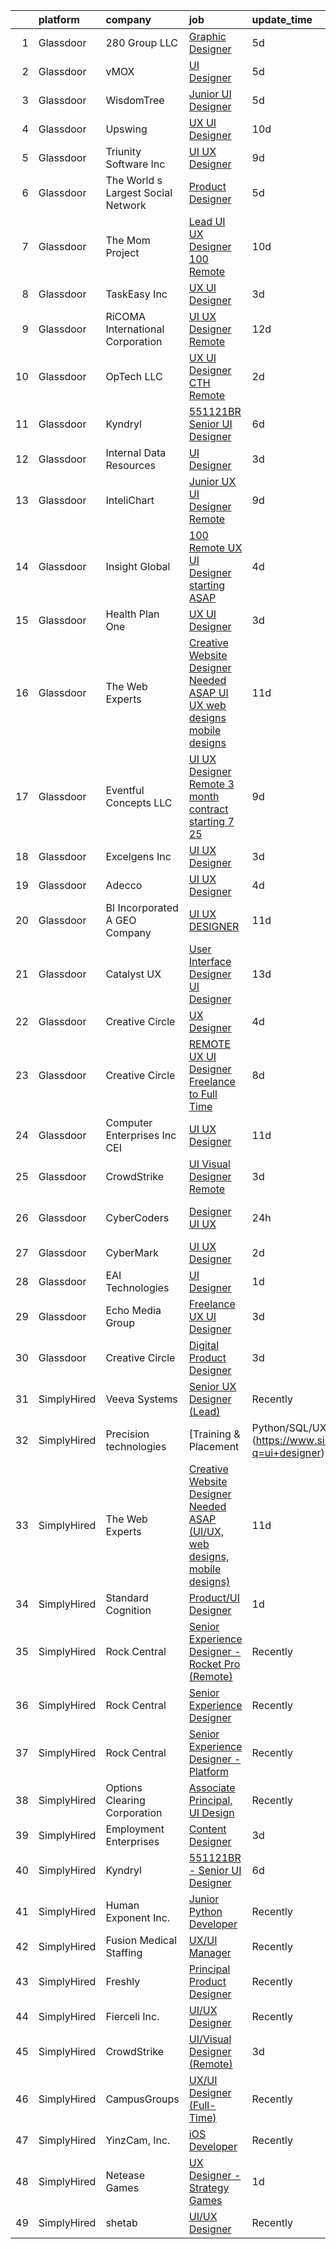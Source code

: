 

|    | platform    | company                            | job                                                                                                                                                                                                                                                                                                                                                                                                                                                                                                                                                                                                                                                                                                                                                                                                                                                                                                                                                                                                                                                                                                                                                                                                                                                                                                                                                                   | update_time   | location          |
|---:|:------------|:-----------------------------------|:----------------------------------------------------------------------------------------------------------------------------------------------------------------------------------------------------------------------------------------------------------------------------------------------------------------------------------------------------------------------------------------------------------------------------------------------------------------------------------------------------------------------------------------------------------------------------------------------------------------------------------------------------------------------------------------------------------------------------------------------------------------------------------------------------------------------------------------------------------------------------------------------------------------------------------------------------------------------------------------------------------------------------------------------------------------------------------------------------------------------------------------------------------------------------------------------------------------------------------------------------------------------------------------------------------------------------------------------------------------------|:--------------|:------------------|
|  1 | Glassdoor   | 280 Group LLC                      | [Graphic Designer](https://www.glassdoor.com/partner/jobListing.htm?pos=107&ao=1110586&s=58&guid=00000182101ac698a519e0af64bc5fb9&src=GD_JOB_AD&t=SR&vt=w&ea=1&cs=1_aa339660&cb=1658127566900&jobListingId=1008000486432&cpc=AC285F3A3ECA6BB0&jrtk=3-0-1g881lhmtkf3o801-1g881lhndg2r3800-8e0ca34653e8e05b--6NYlbfkN0A96WIVUs5SSd1e5sdPWOjBiMJz3fk-GTbl_X95fEr7N7_O7gG7yYqATSY5E6jF4LOAu-d1G5vqmQK5-aVG4tOej9c_eEuMuqH8C1GeeNW2KtJSJ31b6MoFFw5KM710vWFGSjvXW7I3OG-OwT4mnPnLIfvWCjlnumDR2ayBGhUSESBLxX0cWl5Bz0cpK3t8G0UxVP8HEyEKcmJSdpLjx6yCLnE51pLKNoC68MdUZXDrFAA6UpqXuV_JCYr4zw6JRmbCdikFu-wtROA-n6qUg2dqtcqFKCrWvjtt3mnDTih0aE43-ivknHVY-fV93njG9qi7m86OC4SZx241vxy0g6zeypD8NwgUE7SFpl_r3BL1lfEqH4B_MYehU7GccE5yYYK6z7gZFLpvpD4tvkHC9t1b2omNnUnM8ie7PFH4F0GV-ml14-JYV2LVi_v5Kz6GUadLDLOV__exLHhMjE7jB4JEAtGawvYu_NLhDaeZlqcyOs3LTJs5tAPk)                                                                                                                                                                                                                                                                                                                                                                                                                                                                                                                           | 5d            | Remote            |
|  2 | Glassdoor   | vMOX                               | [UI Designer](https://www.glassdoor.com/partner/jobListing.htm?pos=102&ao=1110586&s=58&guid=00000182101ac698a519e0af64bc5fb9&src=GD_JOB_AD&t=SR&vt=w&ea=1&cs=1_f1a2a4d5&cb=1658127566899&jobListingId=1008000759924&cpc=D2F1DE17EE1F43B9&jrtk=3-0-1g881lhmtkf3o801-1g881lhndg2r3800-9cd08da1dc9daff7--6NYlbfkN0A953Z9EfJZc5Z9y7Wb0NkuJO-5BBnqXCJSieP3bN3oT3pD2vzfTR73LYgBJ_5XFg0SoGwcu6lcj7F4juP42AfEvmpqvc4zBxDOY4PwlTLid6_-Mjpb44Tz2K487nuvFZE3OgZZtZw1A43bqYQhc_tyf69kP9IsYdRl4-Pbg8nQgKZY6tFHni_CwFT0fjWnN43VghNR6HglZNRfPIruj9WPVSVB09vBhrjRKCE25xcbuQIho5n5D_xRvzSAbbomrsImje9qrrp480r8Fw84CEeqoA81skFwi2J9E51vwFBfoCCQrhHmzdt6_dBy6V2ak76xtnreg11KL6wg-k0i7zgooIT053WCKcMylNngbEGOFFGw4tjxgW_YXxJoiUKhjWVDtqLrtrB4wUiLTGqo0Pt1fvblFaE2BBeg8no62PWByQHX8HoYSnF5mE6075Vpp7c5a7QCzbdHVB62BaUjVyzU6Gt3EU7f7B6VgF6tstD049o4_OjaMhrh)                                                                                                                                                                                                                                                                                                                                                                                                                                                                                                                                | 5d            | Remote            |
|  3 | Glassdoor   | WisdomTree                         | [Junior UI Designer](https://www.glassdoor.com/partner/jobListing.htm?pos=123&ao=1136043&s=58&guid=00000182101ac698a519e0af64bc5fb9&src=GD_JOB_AD&t=SR&vt=w&cs=1_aa382eff&cb=1658127566901&jobListingId=1008001118154&jrtk=3-0-1g881lhmtkf3o801-1g881lhndg2r3800-ea2575a827cd9959-)                                                                                                                                                                                                                                                                                                                                                                                                                                                                                                                                                                                                                                                                                                                                                                                                                                                                                                                                                                                                                                                                                   | 5d            | New York, NY      |
|  4 | Glassdoor   | Upswing                            | [UX UI Designer](https://www.glassdoor.com/partner/jobListing.htm?pos=127&ao=1136043&s=58&guid=00000182101ac698a519e0af64bc5fb9&src=GD_JOB_AD&t=SR&vt=w&cs=1_8df5d584&cb=1658127566902&jobListingId=1007990947647&jrtk=3-0-1g881lhmtkf3o801-1g881lhndg2r3800-e169cacef70064c6-)                                                                                                                                                                                                                                                                                                                                                                                                                                                                                                                                                                                                                                                                                                                                                                                                                                                                                                                                                                                                                                                                                       | 10d           | Durham, NC        |
|  5 | Glassdoor   | Triunity Software Inc              | [UI UX Designer](https://www.glassdoor.com/partner/jobListing.htm?pos=124&ao=1136043&s=58&guid=00000182101ac698a519e0af64bc5fb9&src=GD_JOB_AD&t=SR&vt=w&ea=1&cs=1_71a4eb05&cb=1658127566901&jobListingId=1007992823926&jrtk=3-0-1g881lhmtkf3o801-1g881lhndg2r3800-562340baf9673d69-)                                                                                                                                                                                                                                                                                                                                                                                                                                                                                                                                                                                                                                                                                                                                                                                                                                                                                                                                                                                                                                                                                  | 9d            | Remote            |
|  6 | Glassdoor   | The World s Largest Social Network | [Product Designer](https://www.glassdoor.com/partner/jobListing.htm?pos=116&ao=1110586&s=58&guid=00000182101ac698a519e0af64bc5fb9&src=GD_JOB_AD&t=SR&vt=w&ea=1&cs=1_da662c83&cb=1658127566901&jobListingId=1008001053757&cpc=3DB599BF2F4828F0&jrtk=3-0-1g881lhmtkf3o801-1g881lhndg2r3800-8def4b8b864cc56f--6NYlbfkN0DSgjPPcnEdvoK3uuxfISLALE6pB1FR7YSHOr_tSg5_QGIhoz_2VqUepdcKLBLI_zR620Q-GJD5uIrp5NbNqR5wmhWxnQG_ivvBgZ3SpaXml9ghEHbtCZ2yu9rFuANOOlofkHSInGfXY-n3v_GdRCYaqVwwdksplir2C0_Ky7pj6A3Gad3j5T9cSUUk4ZBG6-wewZzHc2gCLFYMGUwngYyfxB3j9Rv4x4ErKFU_q5pa6FdocFCD0GkSN19kDH9LIIi2I6VdSALTjvsc4eFFHbVw-x2f8m_6D2Bv2dMThBy9NhByjQnknxvmPbW3HBjrPBAGmnv-K_TFR22mW3T-IoWC9byBLTPbvR2AO4NPNXUtRbgK-9lcnOB56s5vjiiWvDUtZxkDDJmdZwFRDj7u03XFQBgx9kMjKn2O_StIYi-yvSQgg5DstzdAVWRwW3ycQXeICYfPYFXWFwlMlueFAllq5oUX-jM51L7OrTX3hiLEU_7mHllP-IEa4P_MhbA3l1sIij3oazxxRoySzScq5BLhDEV-HvndbjSVt6ZHcSNw7n29yUV64g8E8bVsEB_4bb0PZJAo4RwOYEoCgv8s6FAf)                                                                                                                                                                                                                                                                                                                                                                                                                           | 5d            | New York, NY      |
|  7 | Glassdoor   | The Mom Project                    | [Lead UI UX Designer  100  Remote ](https://www.glassdoor.com/partner/jobListing.htm?pos=109&ao=1110586&s=58&guid=00000182101ac698a519e0af64bc5fb9&src=GD_JOB_AD&t=SR&vt=w&cs=1_f2374cdc&cb=1658127566899&jobListingId=1007990704509&cpc=ACAF1607C5C1E404&jrtk=3-0-1g881lhmtkf3o801-1g881lhndg2r3800-5d8398b58ea381f9--6NYlbfkN0BDp_epf89aHDQhKpPegNJQ_ldQpEFZQsM9OcONMGxWx6pU56EKHF58QjVdAUvn2gUA7maZZpMvZ4i0UoubPWVh-pkQvlVBHKyAqTFGH2jHRHWrDDWtkG-HQICY3LtQHmea65qNqYUILOTW98UfDGyuaV-JuvGV8RWHTEgG98Kzp7281BEKEeCTz8yFGkc5OwSdPXK2PD8mt2pAYY3k39G1BliMmK33v2OgQ4S8PqJgtAbNtbaIkeppzqpJ13pta3IGJvGng-_RvUFN3bI2_G_dZZ9PCqPNCzgpAvTJxbjrWfycFicRDfCxkM8rgujP-frmvdNiuY40YPbQ1Lk2fzaI98eA1ETsVEl-0bhO_VLWl__-Q9Y7WicdT61TcMqhW9uXDvbjV8HzhGuAXsmGyEyAcwPwRcYWSSRgzGirxmebNfKB0fx9TuzbLfOiAuiSuVa-UaS_fRW5FuXb5CAYToHl8Ww4VqnyCG15-UgtFL0dcCTbV6oE6bymbEEFr2hS7VNdjcN0L8FSoXP60ho1otGZBVszQyQysctOWtxiOzU-7AXvYFsSr2j3YGWCKj_x1VU-YiyJVJp61A%3D%3D)                                                                                                                                                                                                                                                                                                                                                                                                                   | 10d           | Remote            |
|  8 | Glassdoor   | TaskEasy Inc                       | [UX UI Designer](https://www.glassdoor.com/partner/jobListing.htm?pos=126&ao=1136043&s=58&guid=00000182101ac698a519e0af64bc5fb9&src=GD_JOB_AD&t=SR&vt=w&cs=1_2a41c8e8&cb=1658127566902&jobListingId=1008005749511&jrtk=3-0-1g881lhmtkf3o801-1g881lhndg2r3800-5aa9e0334d60a1c5-)                                                                                                                                                                                                                                                                                                                                                                                                                                                                                                                                                                                                                                                                                                                                                                                                                                                                                                                                                                                                                                                                                       | 3d            | Remote            |
|  9 | Glassdoor   | RiCOMA International Corporation   | [UI UX Designer  Remote ](https://www.glassdoor.com/partner/jobListing.htm?pos=106&ao=1110586&s=58&guid=00000182101ac698a519e0af64bc5fb9&src=GD_JOB_AD&t=SR&vt=w&ea=1&cs=1_3a886177&cb=1658127566900&jobListingId=1007984920748&cpc=FD1C1DA32C38CFA7&jrtk=3-0-1g881lhmtkf3o801-1g881lhndg2r3800-dc2928b4a16af733--6NYlbfkN0DAwgduWqBP7ymGN-lTADpinz2i-23XbRAyg5ywqS-MDSdSZv42Efqfz62hB7LeuastXfJJ0EUMkc_m40At7Gngl5Ip-dihpo8QOAk_VsKU0xPOrLWdjOnNxQdZlZlSdkntJ47M66dPWJRD9ZsK43X3Gs9_pDYDPsMGXPEMloRvZLMxPAZF33-BYAcLMCutwKWcu8y02ta70FPqDJA8YDQixQR_uvFny8O79ykCXchwfTtte4BhWw4Q-HaZqlpS0VWhCl3IOqDVxV89-AQgiX6HHIaAyyqmMngHz_UuFn47yFmCNYGs7O82Qc4JAWCMDx2wZ9ixbfA7ljNZ97UaWdpPGOsY9CLNpXcSdD7fijRvQWIsbB1YXBPmtbejxInoyzJTmMOQjytqbLGzrqQUnGylQo2qdHcvvp3h5L0w3JwJ1teiBXOG5znLpA43F2R4Ppw9QGL1pr9ugfJLluJip_JnB3Rg76fzzHkdb0QoXvQkPVc0aQOOFivZYXin7KChPmI%3D)                                                                                                                                                                                                                                                                                                                                                                                                                                                                                                      | 12d           | Remote            |
| 10 | Glassdoor   | OpTech LLC                         | [UX UI Designer  CTH   Remote ](https://www.glassdoor.com/partner/jobListing.htm?pos=112&ao=1110586&s=58&guid=00000182101ac698a519e0af64bc5fb9&src=GD_JOB_AD&t=SR&vt=w&ea=1&cs=1_4a709424&cb=1658127566900&jobListingId=1008008288211&cpc=217C45A42544DB93&jrtk=3-0-1g881lhmtkf3o801-1g881lhndg2r3800-fdc628def1db7177--6NYlbfkN0DP9fosW9IEXaU1TZ3ocreH2vEq1sd-U-IRxHoNdS6RHkqAVuspg0SWSgO6chgcdoUdz_WVNMrnPFUAgNomao8040kLA0YhDx4hmJEB2w1dxs3PzJhySH6hFvelQ6qQZr638FQ3pzXVpIP4eqQdUUdpZSwfGwffA7C5SxmQfGrL5JOWpHh1CkQotLihpXzrWpNiGC9_-U2ciotJK72N35sMBxylQq3vcVqbJ88HLwrllEKVpdFxEmaNDEwsfnF-lfDmovzHzBqQx8dglBE0XAl-RyaP-tlXnPLtTsn4C-P9CEEkbAka6uffXNRTe3HXc4zrTolmTZHpzPXFDflNXFrtJEeZpZ26oK3Ml0BvQYX9kFaojWIVUrFAVhmFMNHXu_vlHhoIlI84qGyPeQT39TeoKAgOS-hHwtnLWNb88trIbUN3qrPDakdQgGTdmHfkZ40t-CI_Soxs0_vfKI9MD1XGq6NDM3_iPg36cChf8fHdVo4Yi0Sthzxq5-Is9LXVcGmngkgf0z1LW7Upios5JrnH)                                                                                                                                                                                                                                                                                                                                                                                                                                                                              | 2d            | Remote            |
| 11 | Glassdoor   | Kyndryl                            | [551121BR   Senior UI Designer](https://www.glassdoor.com/partner/jobListing.htm?pos=122&ao=1136043&s=58&guid=00000182101ac698a519e0af64bc5fb9&src=GD_JOB_AD&t=SR&vt=w&ea=1&cs=1_2badfa10&cb=1658127566901&jobListingId=1007997734066&jrtk=3-0-1g881lhmtkf3o801-1g881lhndg2r3800-12fc6356fe0dc29a-)                                                                                                                                                                                                                                                                                                                                                                                                                                                                                                                                                                                                                                                                                                                                                                                                                                                                                                                                                                                                                                                                   | 6d            | Remote            |
| 12 | Glassdoor   | Internal Data Resources            | [UI Designer](https://www.glassdoor.com/partner/jobListing.htm?pos=111&ao=1110586&s=58&guid=00000182101ac698a519e0af64bc5fb9&src=GD_JOB_AD&t=SR&vt=w&ea=1&cs=1_db4bc5b1&cb=1658127566900&jobListingId=1008005439963&cpc=FAE5E775D180B2FB&jrtk=3-0-1g881lhmtkf3o801-1g881lhndg2r3800-43203bfcb787bcca--6NYlbfkN0D-IIHpRgNhhiguU_t6VlqfhfFf3-SclHiEW6RanCpGL0AEnsnTmiX299MBfDVxpfrgqwUG3erSVzmtBnDRZhM78HPc4-rtBTgtJROGdqJO1QcX57UCll4iJpnBf8aFS47RCMKPyj7DM6I5vKgA_pEC5_A7zlLWY-rM3EkQkNSTb8HCHOts_yaHBkyxU1SiwciWhTdQ09VC2l8G6AHXvXBtsz3IS5Fn36wv-zSW1khjwLU9PxOT_GLAvrTy-paO2w_qVA3GaLekcl5DIW1RgfWGCD6E8aByFQJF8tIDZ8yHmHhUZniJAkoZa-DLA93SuSx_KXtV19ys4FFW4TTEShzs52U84365SJh8TV68k6v3xO7fEPobzANegvBW-XGO7eZAmpByEpCv0mfy_CFU14akl4oxmTPsuRUjIkZSxXMue87d85uGTtEGG5YnPbcNKbBb9qTnGf2mzwwCsNb-r3zgUi8Q2LKPjUfLXDgftBeGm7piXw5AIHoMTpbqR1zwRLTkBnDhyZkFyw%3D%3D)                                                                                                                                                                                                                                                                                                                                                                                                                                                                                                    | 3d            | Remote            |
| 13 | Glassdoor   | InteliChart                        | [Junior UX UI Designer   Remote](https://www.glassdoor.com/partner/jobListing.htm?pos=119&ao=1136043&s=58&guid=00000182101ac698a519e0af64bc5fb9&src=GD_JOB_AD&t=SR&vt=w&ea=1&cs=1_d8839297&cb=1658127566901&jobListingId=1007993907755&jrtk=3-0-1g881lhmtkf3o801-1g881lhndg2r3800-a38f73e27822cc6f-)                                                                                                                                                                                                                                                                                                                                                                                                                                                                                                                                                                                                                                                                                                                                                                                                                                                                                                                                                                                                                                                                  | 9d            | Charlotte, NC     |
| 14 | Glassdoor   | Insight Global                     | [100  Remote UX UI Designer starting ASAP ](https://www.glassdoor.com/partner/jobListing.htm?pos=113&ao=1110586&s=58&guid=00000182101ac698a519e0af64bc5fb9&src=GD_JOB_AD&t=SR&vt=w&ea=1&cs=1_ffc6985a&cb=1658127566901&jobListingId=1008002498529&cpc=654405A9B1E0A9F5&jrtk=3-0-1g881lhmtkf3o801-1g881lhndg2r3800-74a29a0f7b3b37bc--6NYlbfkN0BKkHZu3wF05EeDimN_p6sYpKCMArvwa95YdH7UpkaBCobj99dZAfyu9JevU964-bJ0g47Sye5EOWSgLFuXEziNwRva8E2hIfA5seGullAR5DrkSV3ua_FAMH5MZZZ0SxCaq7VqANk3z0Gtdk6TQYRz_n_DYuMMwEJXFJZ6lx4CJX1KVDx03Qeelk3Y2YQqjxLzX2tqGpLVpE79HjRLHYheBd5jV3dyuAjahcEIrYCRrKuoAQ-Rf6MkFtbk6IhvzEIavtqkIe1J6jV5tJIEGHD1x8oEN6EZ27AL8lXqtADJeiUCMa5zvn9L3Nr4Mwsdq1E6YmudwUlsMBt9FzbfC6kc0MsAGoSVTm4zM0GVDXkif5VioM-lkkizaUgb0bm0bhKyNboPuG-OWFrGQYlKIsQIml6i_LncKjH446quODh2L_UNgCqu_vjpx8trRKLwqGRurVwLbZD7qKiQpNPMRV28lcCnu3yO1LYO5pb5R-gQKtZ2QLv8RovEdmswaizn4dneNn7U6BgNRA%3D%3D)                                                                                                                                                                                                                                                                                                                                                                                                                                                                      | 4d            | Remote            |
| 15 | Glassdoor   | Health Plan One                    | [UX UI Designer](https://www.glassdoor.com/partner/jobListing.htm?pos=101&ao=1110586&s=58&guid=00000182101ac698a519e0af64bc5fb9&src=GD_JOB_AD&t=SR&vt=w&ea=1&cs=1_9ee03ea5&cb=1658127566898&jobListingId=1008005874167&cpc=3E2BFC0D8D8346C2&jrtk=3-0-1g881lhmtkf3o801-1g881lhndg2r3800-aeede90bb07bb2b3--6NYlbfkN0DdmIJs9WQFHyzlG5R82yDTpUAXZOr5MnAL0jkJ-sHSLr8m6fuu8cscbsaPNiEIAmhijhrptaQ9IzHqt6Mbl1iIT3Er659NQ7RV1p8JtVEDHSlPL7gxTesG9j0mN8fwWctZIAJJb-ep4R3qU6oxaOQwHmzIZ-0pqeet0N2w3X_QhakT0poylJYiwMRkr7eRG-TSHM4rjoUsMXRbzSLUWSDP9gkLQchKekwC8gCRkKEwA7Zk3Oqj9JTQqFllZH65NPiFeAEKpq_tKepar1EmSB0RIGKuGRj1Yvj4A9p0n_xU_grlXgXKy3xXau6XYDQL_NE9Ncbn6Z4Szk2TZFrV91cgBNvqAKNHBm5lnIqm0hhPlf3bFag36aNXx1CpXNu8REj10-CYtj72JOltPA1kVv-5zXQdWO1RUh22W5_rjQS1W8_DXkx1AXowT-FQGMhxTQ4qBVsg9hu0ukNnoylDjPvc5hNeQjrUsyIsEG5SYkSoc-0yJvaEaFaDL7IOnFgmlNs%3D)                                                                                                                                                                                                                                                                                                                                                                                                                                                                                                               | 3d            | Trumbull, CT      |
| 16 | Glassdoor   | The Web Experts                    | [Creative Website Designer Needed ASAP  UI UX  web designs  mobile designs ](https://www.glassdoor.com/partner/jobListing.htm?pos=129&ao=1136043&s=58&guid=00000182101ac698a519e0af64bc5fb9&src=GD_JOB_AD&t=SR&vt=w&ea=1&cs=1_bde9bfbf&cb=1658127566902&jobListingId=1007987314718&jrtk=3-0-1g881lhmtkf3o801-1g881lhndg2r3800-006496345e05e91e-)                                                                                                                                                                                                                                                                                                                                                                                                                                                                                                                                                                                                                                                                                                                                                                                                                                                                                                                                                                                                                      | 11d           | Remote            |
| 17 | Glassdoor   | Eventful Concepts LLC              | [UI UX Designer  Remote   3 month contract starting 7 25](https://www.glassdoor.com/partner/jobListing.htm?pos=130&ao=1136043&s=58&guid=00000182101ac698a519e0af64bc5fb9&src=GD_JOB_AD&t=SR&vt=w&ea=1&cs=1_6763dfa8&cb=1658127566902&jobListingId=1007993667746&jrtk=3-0-1g881lhmtkf3o801-1g881lhndg2r3800-983af8d54cf3bc54-)                                                                                                                                                                                                                                                                                                                                                                                                                                                                                                                                                                                                                                                                                                                                                                                                                                                                                                                                                                                                                                         | 9d            | Oregon            |
| 18 | Glassdoor   | Excelgens  Inc                     | [UI UX Designer](https://www.glassdoor.com/partner/jobListing.htm?pos=120&ao=1136043&s=58&guid=00000182101ac698a519e0af64bc5fb9&src=GD_JOB_AD&t=SR&vt=w&ea=1&cs=1_659a4230&cb=1658127566901&jobListingId=1008006202319&jrtk=3-0-1g881lhmtkf3o801-1g881lhndg2r3800-bdee59f81ca76aa9-)                                                                                                                                                                                                                                                                                                                                                                                                                                                                                                                                                                                                                                                                                                                                                                                                                                                                                                                                                                                                                                                                                  | 3d            | Parsippany, NJ    |
| 19 | Glassdoor   | Adecco                             | [UI UX Designer](https://www.glassdoor.com/partner/jobListing.htm?pos=117&ao=1110586&s=58&guid=00000182101ac698a519e0af64bc5fb9&src=GD_JOB_AD&t=SR&vt=w&ea=1&cs=1_3a0a3549&cb=1658127566901&jobListingId=1008002762258&cpc=32EE424DE2B657EB&jrtk=3-0-1g881lhmtkf3o801-1g881lhndg2r3800-1f47894a1e2ebd7b--6NYlbfkN0CsARmfH1XNQTa22oGIIJ18FtyAjbQsgfeQZpddTLaeHvS13ZX1kSY9Xco1CJVqBlSxjypvQQv5TseQJUQrSQqkU2d7-H-TEmyD00EJj-0bVbkLiHk0oiBZmfngBvZrL4l2UzO1jSLCottpJf9GkklXyqTLPQmHduGNmSozGjUUlLv-Rhdxlrbj76k9354Y1Qbqe050E17SEPvjjS2jpLVhgU0lOg4dfFaOXCDCzGzROg73W5__QZ9CCfPbXrBEVLHuT9vjIfV0QwaUiHAzL82sUFZBiuWe1uDZ5LndXzaNPyUkwaA1N-84rje_cWEW6y16yvOmcxfDgXvVB4Dh8E1DJIi3YLQFDKJyunrzkMtpMgcalFX_P6cevr5KrqierQg9Zx5qE9KhYR8fWgwoCdGV3yTswHrwy4Eom1AlfxQdn0SJvyZhEix2wrqNOcUzoDsM8KR8wAIHJix8twpWTdQkAMD9OodzkonXLWzrRDBXzwHmdysoMBPG6Xy9jniWQEz7iNGHeb890Lnays6fOp7QZb8E2MVwPx4VeVJDukxyy7kSg9o5WMNV_IkxAul8jr7buKnsbCQP7D3veEDpVLXGuCNsn7GDqzrz9o3GwZbs96c4bj6rP4YwHkqZFzETrprRaLB91wbmBwnNkJcKhzmv3lKBvoUuhvtkVzy5IWSnoGKe-c6HJr93A2xDHsg2ZnvdiqrdNCZgxWjRRA_NcdfM8mqHJp7nkGZNSqj7BN-rDqH_TZ8H08RH1b6XZkTyzbxeZqmPAAjEBi--o9axJ34e0kC0eF-Ntiasf9h8yjWFfdy7lxwvH-XGpyGcs4NF3X0NB91cSMRIFcn3zDYlaJYJHCYwo3IlqjO-hKv3O7o1yYN2pjjBqtTjEsJ3hBbSN10l4KoaVKwrOgObyuFfxeMBaj2gaIs5-OI%3D)                                                                               | 4d            | Burlington, MA    |
| 20 | Glassdoor   | BI Incorporated  A GEO Company     | [UI UX DESIGNER](https://www.glassdoor.com/partner/jobListing.htm?pos=125&ao=1136043&s=58&guid=00000182101ac698a519e0af64bc5fb9&src=GD_JOB_AD&t=SR&vt=w&cs=1_4fffa47d&cb=1658127566903&jobListingId=1007987919160&jrtk=3-0-1g881lhmtkf3o801-1g881lhndg2r3800-12984053a5a76203-)                                                                                                                                                                                                                                                                                                                                                                                                                                                                                                                                                                                                                                                                                                                                                                                                                                                                                                                                                                                                                                                                                       | 11d           | Denver, CO        |
| 21 | Glassdoor   | Catalyst UX                        | [User Interface Designer  UI Designer ](https://www.glassdoor.com/partner/jobListing.htm?pos=105&ao=1110586&s=58&guid=00000182101ac698a519e0af64bc5fb9&src=GD_JOB_AD&t=SR&vt=w&ea=1&cs=1_f1cf2708&cb=1658127566899&jobListingId=1007984001420&cpc=8795CF9063CD573D&jrtk=3-0-1g881lhmtkf3o801-1g881lhndg2r3800-8c6d80d0b9838ed3--6NYlbfkN0CDT44rf6WF3koQ9jiCoqoPh5wplAsBzejSfJqCnyftlVzOgWxG6b4IxOlQehvWrDYUuRPDMYl17_S_8RX-bT6nezF4TNORwEA_9jwlHsGQdu5E3-nlrE2O5FXcIXhXPa1vQw6Yaybffkgnzcdv8jmrsJsDe6KQMfW5TaBvJommPIDjAIeMdbJYnMirCQJXrd7sc6xQKUpV-dvbjQa7_pEWXVLcMo2cqZ2uJPS4pKkauskKL4GitIY0feMZqB6_59a6o46VtPl4xI6b58Hdxi9PEpHGbrIQuSpELNQV4R_8v_ttgU6JEKNameix4NG-6_er-CIhBAUlslceUNZYGO5YCiqqJ_qK3bKrqWl_3iPGTus6475OreIhqgNH8kOJ6aOu9KTYHzZvovuxQI79Pt6t08rW7srogcjX0SJNhRM0v8j8YBDFgeHPtNhIMkggDhn7nSJhiZemhXa3TmSUjhDfhSyEKhzklenvf3En1ohbf2zXGdc6UZ9v0WK1BWC4JbJqMuV_zWgJmg%3D%3D)                                                                                                                                                                                                                                                                                                                                                                                                                                                                          | 13d           | Remote            |
| 22 | Glassdoor   | Creative Circle                    | [UX Designer](https://www.glassdoor.com/partner/jobListing.htm?pos=115&ao=1110586&s=58&guid=00000182101ac698a519e0af64bc5fb9&src=GD_JOB_AD&t=SR&vt=w&cs=1_e0847f4a&cb=1658127566900&jobListingId=1008002398582&cpc=6FC5BA77C9A4CD78&jrtk=3-0-1g881lhmtkf3o801-1g881lhndg2r3800-45ffa038fe01b75c--6NYlbfkN0BPwlZa85gbT4Q3XYQoU_uQn0Qmw9zd_9UNfmcwtqAVud1yvyq1Z4UAlx1bxhDUi3LcJ97tdGRNMkcSgYo5bTSfVY3ayyvLl9tTbGzlUTO2DBH1tV5OadITi9ifBl_GXRGZzQpeCbHhvFi-DOrYx8lNt3V_mbeXTLylhZuDc_aVL8NYYDXcs9r1qT7QWk77JhkL8Mbo3u800ZjB2gE-RyYVxaCgS0nP6a8gpz5M0uI7Wex4aVYTO0GHf278AmjsGm9GyPR1QDWKnV-21pUWMK3sSmt0n-9MoFwXeFKqO0Q1g4r3XtHTif4QiUQjMWDy3RXNZFvPWwmCwEmkms2QOqB7x7Jqw_4iKEbsicow4U2asLtkHXu9j_E48N-YQeEvblOSw8lHUXInmGByD16Vhyaq9-bSsVpCutuppwqtvPCduCOxnTu1golh3xFTzA2ZIeya4UDv5-hLPnJ2xYIXE__uZcE_fuQTWie8ksWE5frWkLRvXJw55dM4Q1wkNlBiaZtus0G8jC8c3w%3D%3D)                                                                                                                                                                                                                                                                                                                                                                                                                                                                                                         | 4d            | Atlanta, GA       |
| 23 | Glassdoor   | Creative Circle                    | [REMOTE UX  UI Designer   Freelance to Full Time](https://www.glassdoor.com/partner/jobListing.htm?pos=110&ao=1110586&s=58&guid=00000182101ac698a519e0af64bc5fb9&src=GD_JOB_AD&t=SR&vt=w&cs=1_155cfddf&cb=1658127566900&jobListingId=1007994241979&cpc=FB7E4A1762AE5BEC&jrtk=3-0-1g881lhmtkf3o801-1g881lhndg2r3800-801fdfdddbb93a6f--6NYlbfkN0BPwlZa85gbT4Q3XYQoU_uQn0Qmw9zd_9UNfmcwtqAVud1yvyq1Z4UAlx1bxhDUi3LcZInrQXZUfhoUeHCkk-pjMca0ps8qMOemYCq6YDHtGqtsBGIuxPIzFRNSbhV9m-Hm2XYJml44WSGSr1yzEDv325aribg5EH0QzZHmPLMdd9AZ1F5IHHuPASFzkKFryM61DvTEFYbFdCmd8dqmVfhwf50h39vbdngbt3ZSgEVXbqTgVKBCp-Wm6xfcTg5yeur0K3pEDPBxWNLtf5PTalXjx2qe71dkAZ38KG1FbHSn6T_POmS5lrUPfyKyD0EvMegcZDmBn3NnhMkJrrU6OoU_81oFdcaTvZA08JMGaAqGBPcs3kxk1N9Uaortge0ainZAK89mZOfdB_sh55hLOrTS4VGca86mVgy6482f9_x4dp2AqcI1Vwvb-UW5bLs7ryd5r4Nf63O8_NL0XM4WelhUdyVSVo2rX-7GUSqIujqAlgGkwVbtoiAjDl-_Vm3RtuoTThPDeF0CPw%3D%3D)                                                                                                                                                                                                                                                                                                                                                                                                                                                                     | 8d            | New York, NY      |
| 24 | Glassdoor   | Computer Enterprises  Inc   CEI    | [UI UX Designer](https://www.glassdoor.com/partner/jobListing.htm?pos=108&ao=1110586&s=58&guid=00000182101ac698a519e0af64bc5fb9&src=GD_JOB_AD&t=SR&vt=w&ea=1&cs=1_397a3532&cb=1658127566900&jobListingId=1007987118667&cpc=AC285F3A3ECA6BB0&jrtk=3-0-1g881lhmtkf3o801-1g881lhndg2r3800-ac527f4bcd512c2c--6NYlbfkN0AVVnl_N3xmP3MApcGA3sr6MLnz8P423WWILI1WvbjE8Ry71v-lom9NKs8rBQiPPScPUHAQFEoSoZcaKmGzgaNWfiVtXHtrvvMFJbq1VWxH22BM8FTi___8_s1ykhnzIKaRsPy0TzvUtuFmtJDyafZ7uDRVcFXuXswwAHpzK8AUwdGtkEgsTo7MEbtwt8wQ6n7-l6AJr79e_VKdjVT7lO8UwpGnNTdPB7zp7RtwduwyyrHLdS_L6RFj36SJkjnd3FZRkm7G-TJFdjASwcbgQm-FNh4AJnrq7y1zq6QaOu5DNVsZtF0va1T-SXi4vrxEnrAnkEmny5WBVtx7dyganzGDcbUq3mhIkwGl9k7pQbBPOCSoDD3C3bTxNKgnYpO6ftKkqJeLscFvHuSc5UqYfetMMna37TekBILEMA1Jpa9Lvj9tKftwAlqTCig4fWlsIlB4g9ixXXqkItDuUbVWRDJWiNStvjCRrvkjTp27rG4mQVB2YRxygxq3)                                                                                                                                                                                                                                                                                                                                                                                                                                                                                                                             | 11d           | Remote            |
| 25 | Glassdoor   | CrowdStrike                        | [UI Visual Designer  Remote ](https://www.glassdoor.com/partner/jobListing.htm?pos=128&ao=1136043&s=58&guid=00000182101ac698a519e0af64bc5fb9&src=GD_JOB_AD&t=SR&vt=w&cs=1_a7298cbf&cb=1658127566902&jobListingId=1008005239713&jrtk=3-0-1g881lhmtkf3o801-1g881lhndg2r3800-799866f077c4d91d-)                                                                                                                                                                                                                                                                                                                                                                                                                                                                                                                                                                                                                                                                                                                                                                                                                                                                                                                                                                                                                                                                          | 3d            | Remote            |
| 26 | Glassdoor   | CyberCoders                        | [Designer UI UX](https://www.glassdoor.com/partner/jobListing.htm?pos=114&ao=1110586&s=58&guid=00000182101ac698a519e0af64bc5fb9&src=GD_JOB_AD&t=SR&vt=w&ea=1&cs=1_4a95af12&cb=1658127566901&jobListingId=1008010211061&cpc=FB7E4A1762AE5BEC&jrtk=3-0-1g881lhmtkf3o801-1g881lhndg2r3800-83b96bcdf03d91b9--6NYlbfkN0CpFJQzrgRR8WqXWK1qKKEqALWJw739KlKqr2H-MSI4eoBlI4EFrmor2FYZMP3muM0MAK12PrKEhVQQ4yZCP3GHHXIYLmEEX71OZj2SzrHrdrQHrkSSmH-_hkYX5QiPBowfQ7BC2ZHd3FvW41YZ05qyQ1URhOEg3naSEGYApRAze6TFZDd4YTHE8MkyiQQv9y1_zivYsae7M4inTj4KTPwk0tb66UFi7ik7F3Sko7j2b9LwCWUyQAN_-KJJIlh9nLN1gE2H0ZlPhHQeMZB9u3PgZThn_Bru4Y3nd1XBxLOcrUSzXtNdq1trm4M2dMMXmpG2J4hHt8xA-kUDx80DU3aiIFgfFZ0h9hSgeU452r05L8bnZZLVgcNmOqP8VnwgbQS5jwYbCLV0LML5Zcu3gUMBjjeYgi-5s8AtC3frYcJCrZv3yt98acyXKbNKpmXpMmehSkt570HDdo_wNTsGuhnnOwXSTDAzdPBEXe8pISYCIb4pRPZnntVmG8b5G4oBqs8OUCrHqVF7WmMVOC3VZGcmlEO1F3N7CwzLss439D4TVMIvkvc31xB37VljVqtCXT1RzrRcDhoaRL0GA8hl4HvBwFVWEicF8IzgHjKgpY5CKS_atx0U4JXejouAOSBQWkVMbMe-HkPymyfTukD4L5xFz1_DnXwoE1jC6s4yUHqIGyzSXugXs53jUub1HME8qW2TxJ3_uHb_y2UMFDz6RMQ5-tBw-pfM_PV50jkWlksWRKGsD70akZ8BxR1sCHg1uiL8kY28ysoN2A6cJw7jsYCWaXUY8tD6vHDLfnTqPabdC0HLnj5mvmh3QCZ8AYbyyea9NiCHWorL7641gvA8UA4bz4dxhgbJx6tFJ3Wy3e9_7fHKHzgNd57lM6dAOnRzKJUxMqRaRGpy45DzBgPAYwnm_aIdUkDy_UhKHCekvCCRBhwXGKUoXqgSvdBnLONCNVN_4Qevdp0w-DXsROMTAUNPKFrInZy2_uFKzP25JB8Mgw%3D%3D) | 24h           | San Francisco, CA |
| 27 | Glassdoor   | CyberMark                          | [UI UX Designer](https://www.glassdoor.com/partner/jobListing.htm?pos=104&ao=1110586&s=58&guid=00000182101ac698a519e0af64bc5fb9&src=GD_JOB_AD&t=SR&vt=w&ea=1&cs=1_c740db0d&cb=1658127566899&jobListingId=1008008655995&cpc=6FC5BA77C9A4CD78&jrtk=3-0-1g881lhmtkf3o801-1g881lhndg2r3800-5c345d5baa5db2a0--6NYlbfkN0DWtRa9NJfjQIs4MWRRqD4F41esfMsK79cV24t80VXfzUK_fEmIZn_-4eoJdekIGUHMIlwypN3lcu83XE_0xA0yFcEnsYGBT3ergFJfEtBm-zmAJSN6j5yE4-1TF14_IyxcQXXu-Xbp1g_T_rUVuiXcDPEDqDO_3beSss8mMxj96B9RN-KUimPN5ObpPK6QtFxiWvplyviiveewqoXb-XNjpo1kJtgcvuPtYz_wKUVnHx_rvcKNSBZQ-nCBEnKr3f-cy1ruHXuf6UKiikwB4-jFUk0-2uohlnIA0fyd0RuB8eCl6Knf2U568ODM3NspA15gfwqQaP3pA44UjgJACB2Koojs1ps8Y8ET3WWQUuRc_7UmPLOYOnTiHX_G3BDhvne-NTuL_eOcGiy4_A7L-KV3-6sc-v_ZtrPZPrGjbb81DkzO4lDpwUelR8G1igv6nvcbSATchX_5XC2Kn454kU8Zx1u7BqIcLhnKxTQKuAX8WLHCQ55QReaLqlzwvUTeEyQ%3D)                                                                                                                                                                                                                                                                                                                                                                                                                                                                                                               | 2d            | Phoenix, AZ       |
| 28 | Glassdoor   | EAI Technologies                   | [UI Designer](https://www.glassdoor.com/partner/jobListing.htm?pos=121&ao=1136043&s=58&guid=00000182101ac698a519e0af64bc5fb9&src=GD_JOB_AD&t=SR&vt=w&cs=1_9ec558a1&cb=1658127566901&jobListingId=1008009893703&jrtk=3-0-1g881lhmtkf3o801-1g881lhndg2r3800-fc0ef554de656669-)                                                                                                                                                                                                                                                                                                                                                                                                                                                                                                                                                                                                                                                                                                                                                                                                                                                                                                                                                                                                                                                                                          | 1d            | Vienna, VA        |
| 29 | Glassdoor   | Echo Media Group                   | [Freelance UX UI Designer](https://www.glassdoor.com/partner/jobListing.htm?pos=103&ao=1110586&s=58&guid=00000182101ac698a519e0af64bc5fb9&src=GD_JOB_AD&t=SR&vt=w&ea=1&cs=1_2be01697&cb=1658127566899&jobListingId=1008005700082&cpc=334ABAF5D42DC775&jrtk=3-0-1g881lhmtkf3o801-1g881lhndg2r3800-1457a160eb7bee84--6NYlbfkN0BxP_MPrczvnU0jNYfYSvIerSewR0KpBoLJ3vVHz0j5AkFMc-oOjRLU5t2wIHbwFBOew987ufLR2vjr9DYvibUWps2qwXQGkIMZJfGF1c9i0DW59clUsbBAgCHLf7mkxNb4qySkPjXGHS8oIPGLzRj-3faVRQRZrq2BJb4fmMDeDhGFXmIOlTZkTI58fUmvbXrVBaS1qopuMJctg9kHDmeiX31wmzX-3NDGlHY2tpKObXblLc1AA4h3e9AtbYhRzKSwbU0PpN8uaoA5dH5MDamxu1tdBuc33YepxBwvS-unYP2I8ZjT-ZGLcCBWcXuyOU8rNV5yVO6Tz553ZcLR9XwhN-L50NIexKdAVzdbaAZuRkr7gtV_1SQ6eppFNug2VDlN2Av3hWGaUbfg5zu3WGmqqNPBPdZA-1v2mYpl6AHc2KCl-A2vdxTxi8P9a8jnyWNGJh5w0mcpo4CBOPd0yRdP2VQb4DxtbGm1_d5ajdXy1-2TShfTdnHd0387zjpnzX8%3D)                                                                                                                                                                                                                                                                                                                                                                                                                                                                                                     | 3d            | Remote            |
| 30 | Glassdoor   | Creative Circle                    | [Digital Product Designer](https://www.glassdoor.com/partner/jobListing.htm?pos=118&ao=1110586&s=58&guid=00000182101ac698a519e0af64bc5fb9&src=GD_JOB_AD&t=SR&vt=w&cs=1_c82a0c42&cb=1658127566901&jobListingId=1008005241044&cpc=2CAED5C921A5F994&jrtk=3-0-1g881lhmtkf3o801-1g881lhndg2r3800-fde372aa508be703--6NYlbfkN0BPwlZa85gbT4Q3XYQoU_uQn0Qmw9zd_9UNfmcwtqAVud1yvyq1Z4UAlx1bxhDUi3KBQpObBeruR-PuFyv2wp_gYMWOSKW04wqlcECNghEnBEFS3QfeaK5Ap5kXAx6TxVJaOy-TL26iJUeaUX9znKe1cT19wR8eUHyzCb_VX8Wy_j2eiH-8Vn8572Vif4x0Vxl_poMdAziCH5UcLNZ7rx6yTu8eG7vPVsc7n3ViuDxcn1jWf4kVbsSrFCg3dw6BDwfig5AhT5_DCvHErX57YI7IL_cl3u54PV6G4_6O1QoKlTQkG4p_jVQ0DvYpb2kBGGzzPMDrLnCIxlxB6ElG8qgOm8fNKzZbkNeQD9ZbInOdSTbuj1IezeF_ELLZqjPXvuR54heW_8GJSskcgcxcs8RR9yZd8s6J-H16xvDBmVGzvuoLS_HC4BUJ9rPeQRPTmYiqs24I5L7FzpMGINsfNLLiwtMk-hwFO1ZPIcea06Cv3Qio1yDed9CvyiWuPQapFvfaZ8g6COwmFA%3D%3D)                                                                                                                                                                                                                                                                                                                                                                                                                                                                                            | 3d            | Raleigh, NC       |
| 31 | SimplyHired | Veeva Systems                      | [Senior UX Designer (Lead)](https://www.simplyhired.com/job/zotqg0LNyggwCvIVEN0GQD5X9uMwPE4Ruxm9_8sypuf_l-NU82U_IQ?q=ui+designer)                                                                                                                                                                                                                                                                                                                                                                                                                                                                                                                                                                                                                                                                                                                                                                                                                                                                                                                                                                                                                                                                                                                                                                                                                                     | Recently      | Boston, MA        |
| 32 | SimplyHired | Precision technologies             | [Training & Placement | Python/SQL/UX Designer](https://www.simplyhired.com/job/E5hO6EpJxnrNDMsfKQiqrrL_zqkoHwcWBhxm9HZI6eRSOqz3X0DY7g?q=ui+designer)                                                                                                                                                                                                                                                                                                                                                                                                                                                                                                                                                                                                                                                                                                                                                                                                                                                                                                                                                                                                                                                                                                                                                                                                                 | 5d            | Remote            |
| 33 | SimplyHired | The Web Experts                    | [Creative Website Designer Needed ASAP (UI/UX, web designs, mobile designs)](https://www.simplyhired.com/job/l-egCQiYg6FAtzLn9s0wN-WzeWW5snE-ksAblGGZvNSlnpUcsuhHqA?q=ui+designer)                                                                                                                                                                                                                                                                                                                                                                                                                                                                                                                                                                                                                                                                                                                                                                                                                                                                                                                                                                                                                                                                                                                                                                                    | 11d           | Remote            |
| 34 | SimplyHired | Standard Cognition                 | [Product/UI Designer](https://www.simplyhired.com/job/TbjJJP3bznfI3m91w4Cwl3ID2mEaWJpiacSOChosQKUXXPFY-EzH-Q?q=ui+designer)                                                                                                                                                                                                                                                                                                                                                                                                                                                                                                                                                                                                                                                                                                                                                                                                                                                                                                                                                                                                                                                                                                                                                                                                                                           | 1d            | California        |
| 35 | SimplyHired | Rock Central                       | [Senior Experience Designer - Rocket Pro (Remote)](https://www.simplyhired.com/job/WFOQFrw2mphynW-NsIpy91iE8xWR5Lm0fNy65Uhq_2M__KiA2xz0ow?q=ui+designer)                                                                                                                                                                                                                                                                                                                                                                                                                                                                                                                                                                                                                                                                                                                                                                                                                                                                                                                                                                                                                                                                                                                                                                                                              | Recently      | Detroit, MI       |
| 36 | SimplyHired | Rock Central                       | [Senior Experience Designer](https://www.simplyhired.com/job/UsF5NXTI_IXYhcawUmw3kN32jP06WleBqauCl8-aleTJzozKLE6Thw?q=ui+designer)                                                                                                                                                                                                                                                                                                                                                                                                                                                                                                                                                                                                                                                                                                                                                                                                                                                                                                                                                                                                                                                                                                                                                                                                                                    | Recently      | Detroit, MI       |
| 37 | SimplyHired | Rock Central                       | [Senior Experience Designer - Platform](https://www.simplyhired.com/job/alolWizv0W4qiWg_sx4PQc0K3PlY3ygKtI2QISrytGkJECpv345yYw?q=ui+designer)                                                                                                                                                                                                                                                                                                                                                                                                                                                                                                                                                                                                                                                                                                                                                                                                                                                                                                                                                                                                                                                                                                                                                                                                                         | Recently      | Detroit, MI       |
| 38 | SimplyHired | Options Clearing Corporation       | [Associate Principal, UI Design](https://www.simplyhired.com/job/W92YsuUW4xbt8AD3mTP4SQGrVXpulViZ7_LHfCXEUtW2GMS18CQL7g?q=ui+designer)                                                                                                                                                                                                                                                                                                                                                                                                                                                                                                                                                                                                                                                                                                                                                                                                                                                                                                                                                                                                                                                                                                                                                                                                                                | Recently      | Chicago, IL       |
| 39 | SimplyHired | Employment Enterprises             | [Content Designer](https://www.simplyhired.com/job/-4TzRdYlilT-cf4SU_JVKJizkz-OtcW15vUI7hsEu4ibDXCPTtlyIQ?q=ui+designer)                                                                                                                                                                                                                                                                                                                                                                                                                                                                                                                                                                                                                                                                                                                                                                                                                                                                                                                                                                                                                                                                                                                                                                                                                                              | 3d            | Remote            |
| 40 | SimplyHired | Kyndryl                            | [551121BR - Senior UI Designer](https://www.simplyhired.com/job/ln0q34g6s9axBOm-rTUWAVtLoFSFqQUKmESbQP3-Av_kUwzfaMU9MQ?q=ui+designer)                                                                                                                                                                                                                                                                                                                                                                                                                                                                                                                                                                                                                                                                                                                                                                                                                                                                                                                                                                                                                                                                                                                                                                                                                                 | 6d            | Remote            |
| 41 | SimplyHired | Human Exponent Inc.                | [Junior Python Developer](https://www.simplyhired.com/job/O5mq4Rf7m7murwv7D-O8ozFOayljWWISzFlJiFITeJ_0ZgARS0aOhg?q=ui+designer)                                                                                                                                                                                                                                                                                                                                                                                                                                                                                                                                                                                                                                                                                                                                                                                                                                                                                                                                                                                                                                                                                                                                                                                                                                       | Recently      | Remote            |
| 42 | SimplyHired | Fusion Medical Staffing            | [UX/UI Manager](https://www.simplyhired.com/job/19en0pWxCqytLztyDvjLnjuhXQ_C9p3Ns-Q4jF_bCFpucxUkUfMWLQ?q=ui+designer)                                                                                                                                                                                                                                                                                                                                                                                                                                                                                                                                                                                                                                                                                                                                                                                                                                                                                                                                                                                                                                                                                                                                                                                                                                                 | Recently      | Omaha, NE         |
| 43 | SimplyHired | Freshly                            | [Principal Product Designer](https://www.simplyhired.com/job/J3-4IY7jtCXT6TVL4qmUa7HhxOUgrWSxXaTQ4R2KLRe611do-0a3nw?q=ui+designer)                                                                                                                                                                                                                                                                                                                                                                                                                                                                                                                                                                                                                                                                                                                                                                                                                                                                                                                                                                                                                                                                                                                                                                                                                                    | Recently      | New York, NY      |
| 44 | SimplyHired | Fierceli Inc.                      | [UI/UX Designer](https://www.simplyhired.com/job/4mPUVp9vxF3mJYKFcT1rrol9Wae_aOm6KyPlvQzGE6rdo8ZB3-RdnA?q=ui+designer)                                                                                                                                                                                                                                                                                                                                                                                                                                                                                                                                                                                                                                                                                                                                                                                                                                                                                                                                                                                                                                                                                                                                                                                                                                                | Recently      | Remote            |
| 45 | SimplyHired | CrowdStrike                        | [UI/Visual Designer (Remote)](https://www.simplyhired.com/job/o8Nvrhk9F8lenBx6b7AC0C_6d5p_5ZQZqCNkaELGz0M3Jv0KXlyELw?q=ui+designer)                                                                                                                                                                                                                                                                                                                                                                                                                                                                                                                                                                                                                                                                                                                                                                                                                                                                                                                                                                                                                                                                                                                                                                                                                                   | 3d            | Remote            |
| 46 | SimplyHired | CampusGroups                       | [UX/UI Designer (Full-Time)](https://www.simplyhired.com/job/mIwl2eQGRP7U5ZA4uHESPJluwdnbkPMIRJXTJaeqNdN5SNVrvOulTQ?q=ui+designer)                                                                                                                                                                                                                                                                                                                                                                                                                                                                                                                                                                                                                                                                                                                                                                                                                                                                                                                                                                                                                                                                                                                                                                                                                                    | Recently      | Remote            |
| 47 | SimplyHired | YinzCam, Inc.                      | [iOS Developer](https://www.simplyhired.com/job/O7s3dealHuxhU0MGhoaMnfOJziqVEUTHKEJtlDWUSPF8S_dqWf-8-Q?q=ui+designer)                                                                                                                                                                                                                                                                                                                                                                                                                                                                                                                                                                                                                                                                                                                                                                                                                                                                                                                                                                                                                                                                                                                                                                                                                                                 | Recently      | Pittsburgh, PA    |
| 48 | SimplyHired | Netease Games                      | [UX Designer - Strategy Games](https://www.simplyhired.com/job/GvUoifILHnQi2ZsblLEscBliGZmvC78J3QCvbRyG_S9087bju20aag?q=ui+designer)                                                                                                                                                                                                                                                                                                                                                                                                                                                                                                                                                                                                                                                                                                                                                                                                                                                                                                                                                                                                                                                                                                                                                                                                                                  | 1d            | Remote            |
| 49 | SimplyHired | shetab                             | [UI/UX Designer](https://www.simplyhired.com/job/YLKRfUS5oOzs4HbBg-TnVyCvdhYxW7ATRrV5Ggt5CmpKZR_uoneJyQ?q=ui+designer)                                                                                                                                                                                                                                                                                                                                                                                                                                                                                                                                                                                                                                                                                                                                                                                                                                                                                                                                                                                                                                                                                                                                                                                                                                                | Recently      | Remote            |